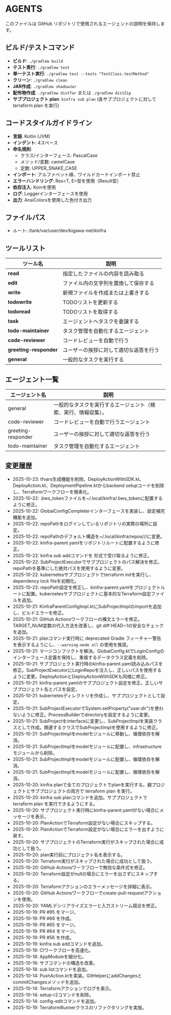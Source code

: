 # AGENTS

このファイルは GitHub リポジトリで使用されるエージェントの説明を保持します。

## ビルド/テストコマンド

- **ビルド**: `./gradlew build`
- **テスト実行**: `./gradlew test`
- **単一テスト実行**: `./gradlew test --tests "TestClass.testMethod"`
- **クリーン**: `./gradlew clean`
- **JAR作成**: `./gradlew shadowJar`
- **配布物作成**: `./gradlew distTar` または `./gradlew distZip`
- **サブプロジェクト plan**: `kinfra sub plan` (各サブプロジェクトに対して terraform plan を実行)

## コードスタイルガイドライン

- **言語**: Kotlin (JVM)
- **インデント**: 4スペース
- **命名規則**:
  - クラス/インターフェース: PascalCase
  - メソッド/変数: camelCase
  - 定数: UPPER_SNAKE_CASE
- **インポート**: アルファベット順、ワイルドカードインポート禁止
- **エラーハンドリング**: Res<T, E>型を使用（Result型）
- **依存注入**: Koinを使用
- **ログ**: Loggerインターフェースを使用
- **出力**: AnsiColorsを使用した色付き出力

## ファイルパス

* ルート: /tank/var/user/dev/kigawa-net/kinfra

## ツールリスト

| ツール名   | 説明 |
|----------|------|
| **read** | 指定したファイルの内容を読み取る |
| **edit** | ファイル内の文字列を置換して保存する |
| **write** | 新規ファイルを作成または上書きする |
| **todowrite** | TODOリストを更新する |
| **todoread** | TODOリストを取得する |
| **task** | エージェントへタスクを委譲する |
| **todo-maintainer** | タスク管理を自動化するエージェント |
| **code-reviewer** | コードレビューを自動で行う |
| **greeting-responder** | ユーザーの挨拶に対して適切な返答を行う |
| **general** | 一般的なタスクを実行する |

## エージェント一覧

| エージェント名            | 説明 |
|------------------------|------|
| general            | 一般的なタスクを実行するエージェント（検索、実行、情報収集）。 |
| code-reviewer      | コードレビューを自動で行うエージェント |
| greeting-responder | ユーザーの挨拶に対して適切な返答を行う |
| todo-maintainer    | タスク管理を自動化するエージェント |

## 変更履歴
- 2025-10-23: tfvars生成機能を削除。DeployActionWithSDK.kt、DeployAction.kt、DeploymentPipeline.ktからbackend setupコードを削除し、Terraformワークフローを簡素化。
- 2025-10-22: .bws_tokenファイルを~/.local/kinfra/.bws_tokenに配置するように修正。
- 2025-10-22: GlobalConfigCompleterインターフェースを実装し、設定補完機能を追加。
- 2025-10-22: repoPathをログインしているリポジトリの実際の場所に設定。
- 2025-10-22: repoPathのデフォルト構造を~/.local/kinfra/repos/<org>/<repo name>/に変更。
- 2025-10-22: kinfra-parent.yamlをリポジトリルートに配置するように修正。
- 2025-10-22: kinfra sub addコマンドを<name> <path>形式で受け取るように修正。
- 2025-10-22: SubProjectExecutorでサブプロジェクトのパス解決を修正。repoPathを基準にした絶対パスを使用するように変更。
- 2025-10-22: kubernetesサブプロジェクトでterraform initを実行し、dependency lock fileを初期化。
- 2025-10-22: repoPath設定を修正し、kinfra-parent.yamlをプロジェクトルートに配置。kubernetesサブプロジェクトに基本的なTerraform設定ファイルを追加。
- 2025-10-21: KinfraParentConfigImpl.ktにSubProjectImplのimportを追加し、ビルドエラーを修正。
- 2025-10-21: GitHub Actionsワークフローの構文エラーを修正。TARGET_NUM変数の代入方法を改善し、git diff HEAD~1の安全なチェックを追加。
- 2025-10-21: planコマンド実行時に deprecated Gradle フィーチャー警告を表示するようにし、`--warning-mode all` の使用を推奨。
- 2025-10-21: マージコンフリクトを解決。GlobalConfig.ktでLoginConfigのインターフェース定義を保持し、重複するデータクラス定義を削除。
- 2025-10-21: サブプロジェクト実行時のkinfra-parent.yaml読み込みパスを修正。SubProjectExecutorにLoginRepoを注入し、正しいパスを使用するように変更。DeployActionとDeployActionWithSDKも同様に修正。
- 2025-10-21: kinfra-parent.yamlのサブプロジェクト設定を修正。正しいサブプロジェクト名とパスを設定。
- 2025-10-21: kubernetesディレクトリを作成し、サブプロジェクトとして設定。
- 2025-10-21: SubProjectExecutorでSystem.setProperty("user.dir")を使わないように修正。ProcessBuilderでdirectoryを設定するように変更。
- 2025-10-21: SubProjectをinterfaceに変更し、SubProjectImplを実装クラスとして作成。関連するクラスでSubProjectImplを使用するように修正。
- 2025-10-21: SubProjectImplをmodelモジュールに移動し、循環依存を解消。
- 2025-10-21: SubProjectImplをmodelモジュールに配置し、infrastructureモジュールから削除。
- 2025-10-21: SubProjectImplをmodelモジュールに配置し、循環依存を解消。
- 2025-10-21: SubProjectImplをmodelモジュールに配置し、循環依存を解消。
- 2025-10-20: kinfra planで全てのプロジェクトでplanを実行する。親プロジェクトとサブプロジェクトの両方で terraform plan を実行。
- 2025-10-20: kinfra sub planコマンドを追加。サブプロジェクトで terraform plan を実行できるようにする。
- 2025-10-20: サブプロジェクト実行時にkinfra-parent.yamlがない場合にメッセージを表示。
- 2025-10-20: PlanActionでTerraform設定がない場合にスキップする。
- 2025-10-20: PlanActionでTerraform設定がない場合にエラーを出すように戻す。
- 2025-10-20: サブプロジェクトのTerraform実行がスキップされた場合に成功として扱う。
- 2025-10-20: plan実行前にプロジェクト名を表示する。
- 2025-10-20: Terraform実行がスキップされた場合に成功として扱う。
- 2025-10-20: GitHub Actionsワークフローで無効な条件式を修正。
- 2025-10-20: Terraform設定がnullの場合にエラーを出さずにスキップする。
- 2025-10-20: Terraformアクションのエラーメッセージを詳細に表示。
- 2025-10-20: GitHub Actionsワークフローでcreate-pull-requestアクションを使用。
- 2025-10-20: YAMLデシリアライズエラーと入力ストリーム競合を修正。
- 2025-10-19: PR #95 をマージ。
- 2025-10-19: PR #66 を作成。
- 2025-10-19: PR #65 をマージ。
- 2025-10-19: PR #64 をマージ。
- 2025-10-19: PR #56 を作成。
- 2025-10-19: kinfra sub addコマンドを追加。
- 2025-10-19: CIワークフローを高速化。
- 2025-10-18: AppModuleを細分化。
- 2025-10-18: サブコマンドの構造を改善。
- 2025-10-18: sub listコマンドを追加。
- 2025-10-14: PushAction.ktを実装。GitHelperにaddChangesとcommitChangesメソッドを追加。
- 2025-10-14: Terraformアクションでログを表示。
- 2025-10-14: setup-r2コマンドを削除。
- 2025-10-14: config-editコマンドを追加。
- 2025-10-19: TerraformRunnerクラスのリファクタリングを実施。